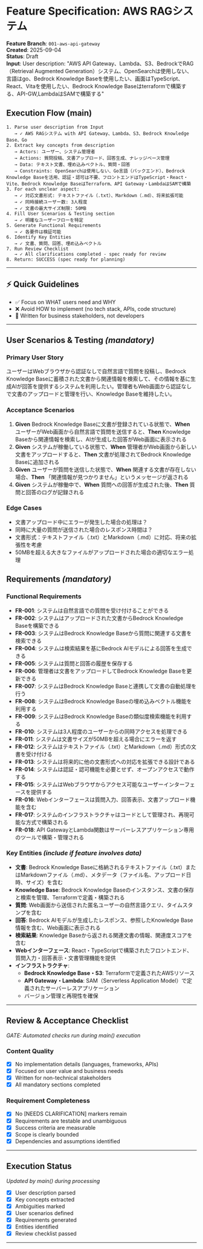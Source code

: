 # Feature Specification: AWS RAGシステム

**Feature Branch**: `001-aws-api-gateway`  
**Created**: 2025-09-04  
**Status**: Draft  
**Input**: User description: "AWS API Gateway、Lambda、S3、BedrockでRAG（Retrieval Augmented Generation）システム、OpenSearchは使用しない、言語はgo、Bedrock Knowledge Baseを使用したい、画面はTypeScript、React、Vitaを使用したい、Bedrock Knowledge Baseはterraformで構築する、API-GW,LambdaはSAMで構築する"

## Execution Flow (main)
```
1. Parse user description from Input
   → ✓ AWS RAGシステム with API Gateway、Lambda、S3、Bedrock Knowledge Base、Go
2. Extract key concepts from description
   → Actors: ユーザー、システム管理者
   → Actions: 質問投稿、文書アップロード、回答生成、ナレッジベース管理
   → Data: テキスト文書、埋め込みベクトル、質問・回答
   → Constraints: OpenSearchは使用しない、Go言語（バックエンド）、Bedrock Knowledge Baseを活用、認証・認可は不要、フロントエンドはTypeScript・React・Vite、Bedrock Knowledge BaseはTerraform、API Gateway・LambdaはSAMで構築
3. For each unclear aspect:
   → ✓ 対応文書形式: テキストファイル（.txt）、Markdown（.md）、将来拡張可能
   → ✓ 同時接続ユーザー数: 3人程度
   → ✓ 文書の最大サイズ制限: 50MB
4. Fill User Scenarios & Testing section
   → ✓ 明確なユーザーフローを特定
5. Generate Functional Requirements
   → ✓ 各要件は検証可能
6. Identify Key Entities
   → ✓ 文書、質問、回答、埋め込みベクトル
7. Run Review Checklist
   → ✓ All clarifications completed - spec ready for review
8. Return: SUCCESS (spec ready for planning)
```

---

## ⚡ Quick Guidelines
- ✅ Focus on WHAT users need and WHY
- ❌ Avoid HOW to implement (no tech stack, APIs, code structure)
- 👥 Written for business stakeholders, not developers

---

## User Scenarios & Testing *(mandatory)*

### Primary User Story
ユーザーはWebブラウザから認証なしで自然言語で質問を投稿し、Bedrock Knowledge Baseに蓄積された文書から関連情報を検索して、その情報を基に生成AIが回答を提供するシステムを利用したい。管理者もWeb画面から認証なしで文書のアップロードと管理を行い、Knowledge Baseを維持したい。

### Acceptance Scenarios
1. **Given** Bedrock Knowledge Baseに文書が登録されている状態で、**When** ユーザーがWeb画面から自然言語で質問を送信すると、**Then** Knowledge Baseから関連情報を検索し、AIが生成した回答がWeb画面に表示される
2. **Given** システムが稼働している状態で、**When** 管理者がWeb画面から新しい文書をアップロードすると、**Then** 文書が処理されてBedrock Knowledge Baseに追加される
3. **Given** ユーザーが質問を送信した状態で、**When** 関連する文書が存在しない場合、**Then** 「関連情報が見つかりません」というメッセージが返される
4. **Given** システムが稼働中で、**When** 質問への回答が生成された後、**Then** 質問と回答のログが記録される

### Edge Cases
- 文書アップロード中にエラーが発生した場合の処理は？
- 同時に大量の質問が送信された場合のレスポンス時間は？
- 文書形式：テキストファイル（.txt）とMarkdown（.md）に対応、将来の拡張性を考慮
- 50MBを超える大きなファイルがアップロードされた場合の適切なエラー処理

## Requirements *(mandatory)*

### Functional Requirements
- **FR-001**: システムは自然言語での質問を受け付けることができる
- **FR-002**: システムはアップロードされた文書からBedrock Knowledge Baseを構築できる
- **FR-003**: システムはBedrock Knowledge Baseから質問に関連する文書を検索できる
- **FR-004**: システムは検索結果を基にBedrock AIモデルによる回答を生成できる
- **FR-005**: システムは質問と回答の履歴を保存する
- **FR-006**: 管理者は文書をアップロードしてBedrock Knowledge Baseを更新できる
- **FR-007**: システムはBedrock Knowledge Baseと連携して文書の自動処理を行う
- **FR-008**: システムはBedrock Knowledge Baseの埋め込みベクトル機能を利用する
- **FR-009**: システムはBedrock Knowledge Baseの類似度検索機能を利用する
- **FR-010**: システムは3人程度のユーザーからの同時アクセスを処理できる
- **FR-011**: システムは文書サイズが50MBを超える場合にエラーを返す
- **FR-012**: システムはテキストファイル（.txt）とMarkdown（.md）形式の文書を受け付ける
- **FR-013**: システムは将来的に他の文書形式への対応を拡張できる設計である
- **FR-014**: システムは認証・認可機能を必要とせず、オープンアクセスで動作する
- **FR-015**: システムはWebブラウザからアクセス可能なユーザーインターフェースを提供する
- **FR-016**: Webインターフェースは質問入力、回答表示、文書アップロード機能を含む
- **FR-017**: システムのインフラストラクチャはコードとして管理され、再現可能な方式で構築される
- **FR-018**: API GatewayとLambda関数はサーバーレスアプリケーション専用のツールで構築・管理される

### Key Entities *(include if feature involves data)*
- **文書**: Bedrock Knowledge Baseに格納されるテキストファイル（.txt）またはMarkdownファイル（.md）、メタデータ（ファイル名、アップロード日時、サイズ）を含む
- **Knowledge Base**: Bedrock Knowledge Baseのインスタンス、文書の保存と検索を管理、Terraformで定義・構築される
- **質問**: Web画面から送信された匿名ユーザーの自然言語クエリ、タイムスタンプを含む  
- **回答**: Bedrock AIモデルが生成したレスポンス、参照したKnowledge Base情報を含む、Web画面に表示される
- **検索結果**: Knowledge Baseから返される関連文書の情報、関連度スコアを含む
- **Webインターフェース**: React・TypeScriptで構築されたフロントエンド、質問入力・回答表示・文書管理機能を提供
- **インフラストラクチャ**: 
  - **Bedrock Knowledge Base・S3**: Terraformで定義されたAWSリソース
  - **API Gateway・Lambda**: SAM（Serverless Application Model）で定義されたサーバーレスアプリケーション
  - バージョン管理と再現性を確保

---

## Review & Acceptance Checklist
*GATE: Automated checks run during main() execution*

### Content Quality
- [x] No implementation details (languages, frameworks, APIs)
- [x] Focused on user value and business needs
- [x] Written for non-technical stakeholders
- [x] All mandatory sections completed

### Requirement Completeness
- [x] No [NEEDS CLARIFICATION] markers remain
- [x] Requirements are testable and unambiguous  
- [x] Success criteria are measurable
- [x] Scope is clearly bounded
- [x] Dependencies and assumptions identified

---

## Execution Status
*Updated by main() during processing*

- [x] User description parsed
- [x] Key concepts extracted
- [x] Ambiguities marked
- [x] User scenarios defined
- [x] Requirements generated
- [x] Entities identified
- [x] Review checklist passed

---
